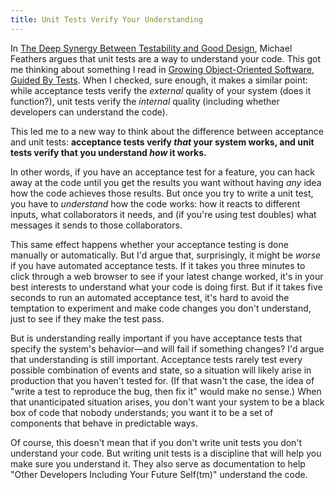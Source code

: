 ```yaml
---
title: Unit Tests Verify Your Understanding
---
```


In [The Deep Synergy Between Testability and Good Design](http://vimeo.com/15007792), Michael Feathers argues that unit tests are a way to understand your code. This got me thinking about something I read in [Growing Object-Oriented Software, Guided By Tests](http://www.informit.com/store/growing-object-oriented-software-guided-by-tests-9780321503626). When I checked, sure enough, it makes a similar point: while acceptance tests verify the _external_ quality of your system (does it function?), unit tests verify the _internal_ quality (including whether developers can understand the code).

This led me to a new way to think about the difference between acceptance and unit tests: **acceptance tests verify _that_ your system works, and unit tests verify that you understand _how_ it works.**

In other words, if you have an acceptance test for a feature, you can hack away at the code until you get the results you want without having _any_ idea how the code achieves those results. But once you try to write a unit test, you have to _understand_ how the code works: how it reacts to different inputs, what collaborators it needs, and (if you're using test doubles) what messages it sends to those collaborators.

This same effect happens whether your acceptance testing is done manually or automatically. But I'd argue that, surprisingly, it might be _worse_ if you have automated acceptance tests. If it takes you three minutes to click through a web browser to see if your latest change worked, it's in your best interests to understand what your code is doing first. But if it takes five seconds to run an automated acceptance test, it's hard to avoid the temptation to experiment and make code changes you don't understand, just to see if they make the test pass.

But is understanding really important if you have acceptance tests that specify the system's behavior—and will fail if something changes? I'd argue that understanding is still important. Acceptance tests rarely test every possible combination of events and state, so a situation will likely arise in production that you haven't tested for. (If that wasn't the case, the idea of "write a test to reproduce the bug, then fix it" would make no sense.) When that unanticipated situation arises, you don't want your system to be a black box of code that nobody understands; you want it to be a set of components that behave in predictable ways.

Of course, this doesn't mean that if you don't write unit tests you don't understand your code. But writing unit tests is a discipline that will help you make sure you understand it. They also serve as documentation to help "Other Developers Including Your Future Self(tm)" understand the code.
